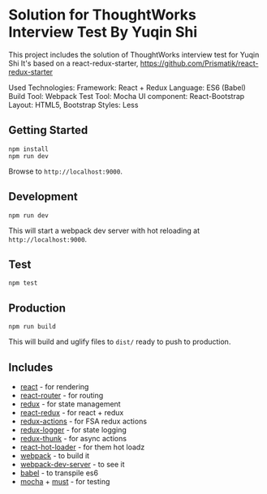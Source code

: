 # Solution for ThoughtWorks Interview Test By Yuqin Shi

This project includes the solution of ThoughtWorks interview test for Yuqin Shi
It's based on a react-redux-starter, https://github.com/Prismatik/react-redux-starter

Used Technologies:
Framework: React + Redux
Language: ES6 (Babel)
Build Tool: Webpack
Test Tool: Mocha
UI component: React-Bootstrap
Layout: HTML5, Bootstrap
Styles: Less

## Getting Started


```
npm install
npm run dev
```

Browse to `http://localhost:9000`.

## Development

```
npm run dev
```

This will start a webpack dev server with hot reloading at
`http://localhost:9000`.

## Test
```
npm test
```

## Production

```
npm run build
```

This will build and uglify files to `dist/` ready to push to production.

## Includes

* [react](https://github.com/facebook/react) - for rendering
* [react-router](https://github.com/reactjs/react-router) - for routing
* [redux](https://github.com/reactjs/redux) - for state management
* [react-redux](https://github.com/reactjs/react-redux) - for react + redux
* [redux-actions](https://github.com/acdlite/redux-actions) - for FSA redux actions
* [redux-logger](https://github.com/theaqua/redux-logger) - for state logging
* [redux-thunk](https://github.com/gaearon/redux-thunk) - for async actions
* [react-hot-loader](https://github.com/gaearon/react-hot-loader) - for them hot loadz
* [webpack](https://github.com/webpack/webpack) - to build it
* [webpack-dev-server](https://github.com/webpack/webpack-dev-server) - to see it
* [babel](https://github.com/babel/babel) - to transpile es6
* [mocha](https://github.com/mochajs/mocha) + [must](https://github.com/moll/js-must) - for testing
